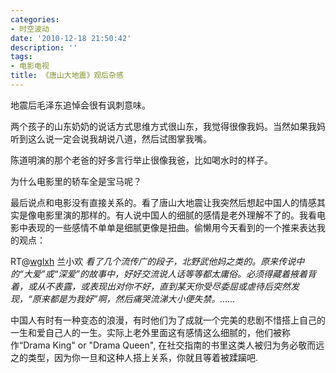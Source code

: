 ```yaml
---
categories:
- 时空波动
date: '2010-12-18 21:50:42'
description: ''
tags:
- 电影电视
title: 《唐山大地震》观后杂感
---
```

地震后毛泽东追悼会很有讽刺意味。



两个孩子的山东奶奶的说话方式思维方式很山东，我觉得很像我妈。当然如果我妈听到这么说一定会说我胡说八道，然后试图掌我嘴。



陈道明演的那个老爸的好多言行举止很像我爸，比如喝水时的样子。



为什么电影里的轿车全是宝马呢？



最后说点和电影没有直接关系的。看了唐山大地震让我突然后想起中国人的情感其实是像电影里演的那样的。有人说中国人的细腻的感情是老外理解不了的。我看电影中表现的一些感情不单单是细腻更像是扭曲。偷懒用今天看到的一个推来表达我的观点：



RT@[wglxh](https://twitter.com/#!/wglxh "兰小欢") 兰小欢 *看了几个流传广的段子，北野武他妈之类的。原来传说中的“大爱”或“深爱”的故事中，好好交流说人话等等都太庸俗。必须得藏着掖着背着，或从不表露，或表现出对你不好，直到某天你受尽委屈或虐待后突然发现，“原来都是为我好”啊，然后痛哭流涕大小便失禁。......*




中国人有时有一种变态的浪漫，有时他们为了成就一个完美的悲剧不惜搭上自己的一生和爱自己人的一生。实际上老外里面这有感情这么细腻的，他们被称作“Drama King" or "Drama Queen", 在社交指南的书里这类人被归为务必敬而远之的类型，因为你一旦和这种人搭上关系，你就且等着被蹂躏吧.
